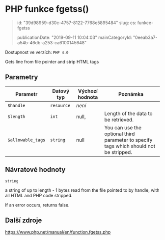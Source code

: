 PHP funkce fgetss()
===================

> id: "39d98959-d30c-4757-8122-7768e5895484"
> slug:
> 	cs: funkce-fgetss
>
> publicationDate: "2019-09-11 10:04:03"
> mainCategoryId: "0eeab3a7-a54b-46db-a253-ca6100145648"

Dostupnost ve verzích: `PHP 4.0`

Gets line from file pointer and strip HTML tags


Parametry
--------------

| Parametr | Datový typ | Výchozí hodnota | Poznámka |
|-----|-----|-----|-----|
| `$handle` | `resource` | *není* |  |
| `$length` | `int` | null, | Length of the data to be retrieved. |
| `$allowable_tags` | `string` | null | You can use the optional third parameter to specify tags which should not be stripped. |


Návratové hodnoty
----------------

`string`

a string of up to length - 1 bytes read from
the file pointed to by handle, with all HTML and PHP
code stripped.
</p>
<p>
If an error occurs, returns false.

Další zdroje
------------

https://www.php.net/manual/en/function.fgetss.php
